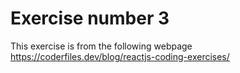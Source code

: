# Exercise number 3

This exercise is from the following webpage
https://coderfiles.dev/blog/reactjs-coding-exercises/
